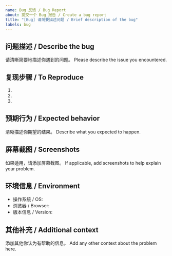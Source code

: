 ```yaml
---
name: Bug 反馈 / Bug Report
about: 提交一个 Bug 报告 / Create a bug report
title: "[Bug] 请简要描述问题 / Brief description of the bug"
labels: bug
---
```


## 问题描述 / Describe the bug
请清晰简要地描述你遇到的问题。
Please describe the issue you encountered.

## 复现步骤 / To Reproduce
1. 
2. 
3. 

## 预期行为 / Expected behavior
清晰描述你期望的结果。
Describe what you expected to happen.

## 屏幕截图 / Screenshots
如果适用，请添加屏幕截图。
If applicable, add screenshots to help explain your problem.

## 环境信息 / Environment
- 操作系统 / OS: 
- 浏览器 / Browser: 
- 版本信息 / Version:

## 其他补充 / Additional context
添加其他你认为有帮助的信息。
Add any other context about the problem here.